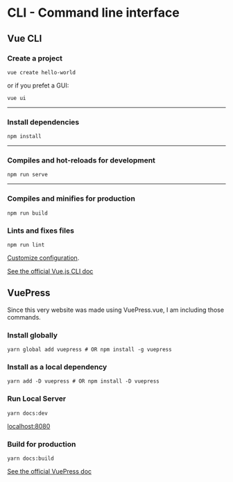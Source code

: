 # CLI - Command line interface

## Vue CLI

### Create a project

```
vue create hello-world
```

or if you prefet a GUI:

```
vue ui
```

---

### Install dependencies

```
npm install
```

---

### Compiles and hot-reloads for development

```
npm run serve
```

---

### Compiles and minifies for production

```
npm run build
```

### Lints and fixes files

```
npm run lint
```

[Customize configuration](https://cli.vuejs.org/config/).

[See the official Vue.js CLI doc](https://cli.vuejs.org/guide/prototyping.html)

## VuePress

Since this very website was made using VuePress.vue, I am including those commands.

### Install globally

```
yarn global add vuepress # OR npm install -g vuepress
```

### Install as a local dependency

```
yarn add -D vuepress # OR npm install -D vuepress
```

### Run Local Server

```
yarn docs:dev
```

[localhost:8080](http://localhost:8080/)

### Build for production

```
yarn docs:build
```

[See the official VuePress doc](https://v1.vuepress.vuejs.org/guide/getting-started.html)
